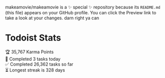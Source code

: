 makeamovie/makeamovie is a ✨ special ✨ repository because its `README.md` (this file) appears on your GitHub profile.
You can click the Preview link to take a look at your changes. darn right ya can

# Todoist Stats

<!-- TODO-IST:START -->
🏆  35,767 Karma Points           
🌸  Completed 3 tasks today           
✅  Completed 26,362 tasks so far           
⏳  Longest streak is 328 days
<!-- TODO-IST:END -->